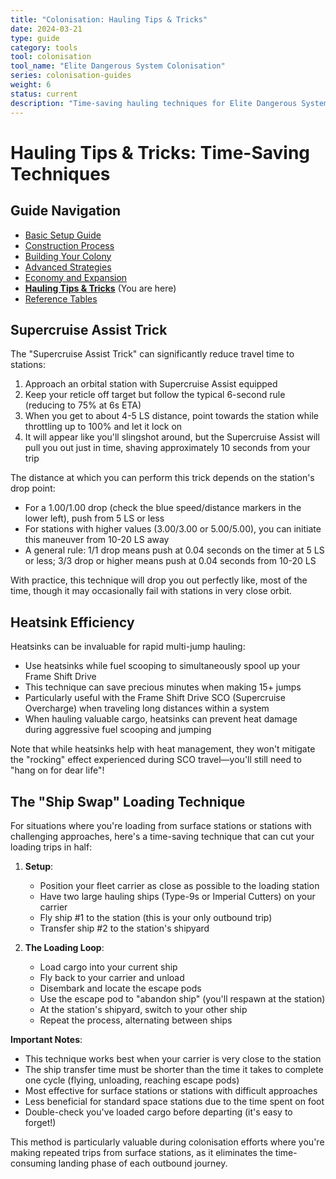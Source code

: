 ```yaml
---
title: "Colonisation: Hauling Tips & Tricks"
date: 2024-03-21
type: guide
category: tools
tool: colonisation
tool_name: "Elite Dangerous System Colonisation"
series: colonisation-guides
weight: 6
status: current
description: "Time-saving hauling techniques for Elite Dangerous System Colonisation"
---
```


# Hauling Tips & Tricks: Time-Saving Techniques

## Guide Navigation
- [Basic Setup Guide](/guides/colonisation-basics/)
- [Construction Process](/guides/colonisation-construction/)
- [Building Your Colony](/guides/colonisation-building/)
- [Advanced Strategies](/guides/colonisation-advanced/)
- [Economy and Expansion](/guides/colonisation-economy/)
- **[Hauling Tips & Tricks](/guides/colonisation-tips/)** (You are here)
- [Reference Tables](/guides/colonisation-reference/)


## Supercruise Assist Trick

The "Supercruise Assist Trick" can significantly reduce travel time to stations:

1. Approach an orbital station with Supercruise Assist equipped
2. Keep your reticle off target but follow the typical 6-second rule (reducing to 75% at 6s ETA)
3. When you get to about 4-5 LS distance, point towards the station while throttling up to 100% and let it lock on
4. It will appear like you'll slingshot around, but the Supercruise Assist will pull you out just in time, shaving approximately 10 seconds from your trip

The distance at which you can perform this trick depends on the station's drop point:
- For a 1.00/1.00 drop (check the blue speed/distance markers in the lower left), push from 5 LS or less
- For stations with higher values (3.00/3.00 or 5.00/5.00), you can initiate this maneuver from 10-20 LS away
- A general rule: 1/1 drop means push at 0.04 seconds on the timer at 5 LS or less; 3/3 drop or higher means push at 0.04 seconds from 10-20 LS

With practice, this technique will drop you out perfectly like, most of the time, though it may occasionally fail with stations in very close orbit.

## Heatsink Efficiency

Heatsinks can be invaluable for rapid multi-jump hauling:
- Use heatsinks while fuel scooping to simultaneously spool up your Frame Shift Drive
- This technique can save precious minutes when making 15+ jumps
- Particularly useful with the Frame Shift Drive SCO (Supercruise Overcharge) when traveling long distances within a system
- When hauling valuable cargo, heatsinks can prevent heat damage during aggressive fuel scooping and jumping

Note that while heatsinks help with heat management, they won't mitigate the "rocking" effect experienced during SCO travel—you'll still need to "hang on for dear life"!

## The "Ship Swap" Loading Technique

For situations where you're loading from surface stations or stations with challenging approaches, here's a time-saving technique that can cut your loading trips in half:

1. **Setup**:
   - Position your fleet carrier as close as possible to the loading station
   - Have two large hauling ships (Type-9s or Imperial Cutters) on your carrier
   - Fly ship #1 to the station (this is your only outbound trip)
   - Transfer ship #2 to the station's shipyard

2. **The Loading Loop**:
   - Load cargo into your current ship
   - Fly back to your carrier and unload
   - Disembark and locate the escape pods
   - Use the escape pod to "abandon ship" (you'll respawn at the station)
   - At the station's shipyard, switch to your other ship
   - Repeat the process, alternating between ships

**Important Notes**:
- This technique works best when your carrier is very close to the station
- The ship transfer time must be shorter than the time it takes to complete one cycle (flying, unloading, reaching escape pods)
- Most effective for surface stations or stations with difficult approaches
- Less beneficial for standard space stations due to the time spent on foot
- Double-check you've loaded cargo before departing (it's easy to forget!)

This method is particularly valuable during colonisation efforts where you're making repeated trips from surface stations, as it eliminates the time-consuming landing phase of each outbound journey.
